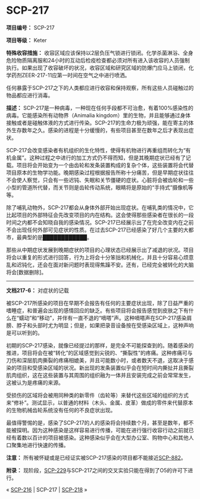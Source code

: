 # SCP-217
                        


**项目编号：** SCP-217

**项目等级：** Keter

**特殊收容措施：** 收容区域应该保持以2层负压气锁进行锁闭。化学杀菌淋浴、全身危险物质隔离服和24小时的互动后检疫检查都必须对所有进入该收容的人员强制执行。如果出现了收容破坏的状况，收容区域和研究区域的防爆门应马上锁闭，化学药剂ZEER-217-11应第一时间在空气之中进行喷洒。

任何暴露于SCP-217之下的人类都应进行收容和保持观察，所有这些人员碰触过的物品都应进行消毒。

**描述：** SCP-217是一种病毒，一种现在任何手段都不可治愈，有着100%感染性的病毒。它能感染所有动物界（Animalia kingdom）里的生物，并且能够通过身体接触或者是碰触体液的方式进行传染。SCP-217的生命力极为顽强，能在寄主的体外生存数年之久。感染的进程是十分缓慢的，有些项目甚至在数年之后才表现出症状。

SCP-217会改变感染者有机组织的生化特性，使得有机物进行再重组而转化为“有机金属”。这种过程之中进行的加工方式仍不得而知，但是其晚期症状已经有了记载。项目将会开始变为一个由齿轮和发条装置构成的复杂个体，这些装置将会代替项目原本的生物学功能。晚期感染过程根据报告所称十分痛苦，但是早期症状往往不会使人察觉，只会有一些迟钝、失眠和关节僵硬的症状。心脏将会被齿轮和一些小型的管道所代替，而关节则是齿轮传动系统，眼睛将是原始的“手持式”摄像机等等。

除了哺乳动物外，SCP-217都会从身体外部开始出现症状。在哺乳类的情况中，它比起项目的外部特征会先改变项目的内在结构。这会使得那些感染者在很长的一段时间之内都不会知晓自我的感染情况。SCP-217已经展示出了在完全改变内在之前不会出现任何外部可见症状的性质。在过去SCP-217已经感染了好几个主要的大都市，最典型的是████████████。

那些从中期症状发展到晚期症状的项目的心理状态已经展示出了减退的状况。项目将会以重复的形式进行回答，行为上将会十分笨拙和机械化，并且十分容易心烦意乱和迟钝化，还会在面对新问题时表现得焦躁不安。还有，已经完全被转化的大脑将会[数据删除]。


---

**文档217-6：** 对症状的记载

被SCP-217所感染的项目在早期不会报告有任何的主要症状出现，除了日益严重的嗜睡症，和普遍会出现的感情回应的缺乏。有些项目将会报告感觉到皮肤之下有什么在“蠕动”和“移动”，并伴有一直不退的“嘀嗒”声。这种嘀嗒声在SCP-217感染肩膀、脖子和头部时尤为明显；但是，如果把录音设备按在受感染区域上，这种声响是可以听到的。

初期的SCP-217感染，就像已经提过的那样，是完全不可能探查到的。随着感染的推进，项目将会在被“转化”的区域感觉到尖锐的、“撕裂性”的疼痛。这种疼痛可与刀伤和深层肌肉撕裂的疼痛相媲美，并且可能数小时，或者数天不退，这取决于感染的项目和受感染区域的状况。新出现的发条装置似乎会在短时间内撕扯并且撕裂肌肉组织，这在这些装置与其周围的组织融为一体并且安装完成之前会常常发生，这被认为是疼痛的来源。

受损伤的区域将会被用同种类的新零件（齿轮等）来替代这些区域的组织的方式来“修补”。测试显示，以普通的材料（木头、金属、皮革）做成的零件来代替原本的生物机械齿轮系统没有任何的不良症状出现。

最值得警惕的是，感染了SCP-217的人的感染将会持续数个月，甚至是数年，都不能被探明。因为这种感染是这样容易进行传播，可能在进行强行收容行动之前就已经有着数以百计的项目被感染。这种感染似乎会在大型办公室、购物中心和其他人口聚集地进行快速的传播。

**注意：** 所有被怀疑或是已经证实被SCP-217感染的项目都不能接近[SCP-882](/scp-882)。

**附录：** 现阶段，[SCP-229](/scp-229)与SCP-217之间的交叉实验只能在得到了O5的许可下进行。



« [SCP-216](/scp-216) | SCP-217 | [SCP-218](/scp-218) »





                    
